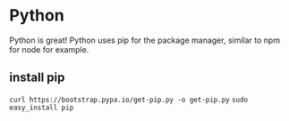 # Python
Python is great! Python uses pip for the package manager, similar to npm for node for example. 
## install pip 
`curl https://bootstrap.pypa.io/get-pip.py -o get-pip.py`
`sudo easy_install pip`
